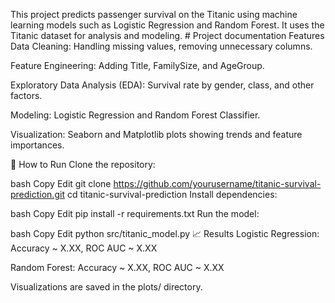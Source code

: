 This project predicts passenger survival on the Titanic using machine learning models such as Logistic Regression and Random Forest.
It uses the Titanic dataset for analysis and modeling.
             # Project documentation
Features
Data Cleaning: Handling missing values, removing unnecessary columns.

Feature Engineering: Adding Title, FamilySize, and AgeGroup.

Exploratory Data Analysis (EDA): Survival rate by gender, class, and other factors.

Modeling: Logistic Regression and Random Forest Classifier.

Visualization: Seaborn and Matplotlib plots showing trends and feature importances.

🚀 How to Run
Clone the repository:

bash
Copy
Edit
git clone https://github.com/yourusername/titanic-survival-prediction.git
cd titanic-survival-prediction
Install dependencies:

bash
Copy
Edit
pip install -r requirements.txt
Run the model:

bash
Copy
Edit
python src/titanic_model.py
📈 Results
Logistic Regression: Accuracy ~ X.XX, ROC AUC ~ X.XX

Random Forest: Accuracy ~ X.XX, ROC AUC ~ X.XX


Visualizations are saved in the plots/ directory.
